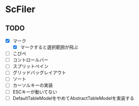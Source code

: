 # ScFiler


## TODO
- [x] マーク
  - [x] マークすると選択範囲が飛ぶ
- [ ] こぴぺ
- [ ] コントロールバー
- [ ] スプリットペイン
- [ ] グリッドバッグレイアウト
- [ ] ソート
- [ ] カーソルキーの実装
- [ ] ESCキーが動いてない
- [ ] DefaultTableModelをやめてAbstractTableModelを実装する
